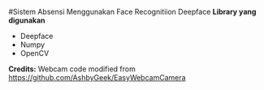 #Sistem Absensi Menggunakan Face Recognitiion Deepface
**Library yang digunakan**
* Deepface
* Numpy
* OpenCV

**Credits:**
Webcam code modified from https://github.com/AshbyGeek/EasyWebcamCamera